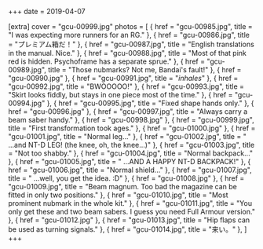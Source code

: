 +++
date = 2019-04-07

[extra]
cover = "gcu-00999.jpg"
photos = [
{ href = "gcu-00985.jpg", title = "I was expecting more runners for an RG." },
{ href = "gcu-00986.jpg", title = "プレミアム箱だ！" },
{ href = "gcu-00987.jpg", title = "English translations in the manual. Nice." },
{ href = "gcu-00988.jpg", title = "Most of that pink red is hidden. Psychoframe has a separate sprue." },
{ href = "gcu-00989.jpg", title = "Those nubmarks? Not me, Bandai's fault!" },
{ href = "gcu-00990.jpg" },
{ href = "gcu-00991.jpg", title = "*inhales*" },
{ href = "gcu-00992.jpg", title = "BWOOOOO!" },
{ href = "gcu-00993.jpg", title = "Skirt looks fiddly, but stays in one piece most of the time." },
{ href = "gcu-00994.jpg" },
{ href = "gcu-00995.jpg", title = "Fixed shape hands only." },
{ href = "gcu-00996.jpg" },
{ href = "gcu-00997.jpg", title = "Always carry a beam saber handy." },
{ href = "gcu-00998.jpg" },
{ href = "gcu-00999.jpg", title = "First transformation took ages." },
{ href = "gcu-01000.jpg" },
{ href = "gcu-01001.jpg", title = "Normal leg..." },
{ href = "gcu-01002.jpg", title = " ...and NT-D LEG! (the knee, oh, the knee...)" },
{ href = "gcu-01003.jpg", title = "Not too shabby." },
{ href = "gcu-01004.jpg", title = "Normal backpack..." },
{ href = "gcu-01005.jpg", title = " ...AND A HAPPY NT-D BACKPACK!" },
{ href = "gcu-01006.jpg", title = "Normal shield..." },
{ href = "gcu-01007.jpg", title = " ...well, you get the idea. :D" },
{ href = "gcu-01008.jpg" },
{ href = "gcu-01009.jpg", title = "Beam magnum. Too bad the magazine can be fitted in only two positions." },
{ href = "gcu-01010.jpg", title = "Most prominent nubmark in the whole kit." },
{ href = "gcu-01011.jpg", title = "You only get these and two beam sabers. I guess you need Full Armour version." },
{ href = "gcu-01012.jpg" },
{ href = "gcu-01013.jpg", title = "Hip flaps can be used as turning signals." },
{ href = "gcu-01014.jpg", title = "来い。" },
]
+++
